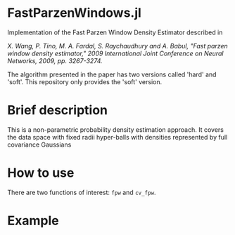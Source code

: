 # FastParzenWindows.jl

Implementation of the Fast Parzen Window Density Estimator described in 

*X. Wang, P. Tino, M. A. Fardal, S. Raychaudhury and A. Babul, "Fast parzen window density estimator," 2009 International Joint Conference on Neural Networks, 2009, pp. 3267-3274.*

The algorithm presented in the paper has two versions called 'hard' and 'soft'.  This repository only provides the 'soft' version.

# Brief description

This is a non-parametric probability density estimation approach. It covers the data space with fixed radii hyper-balls with densities represented by full covariance Gaussians

# How to use

There are two functions of interest: `fpw` and `cv_fpw`.

# Example
